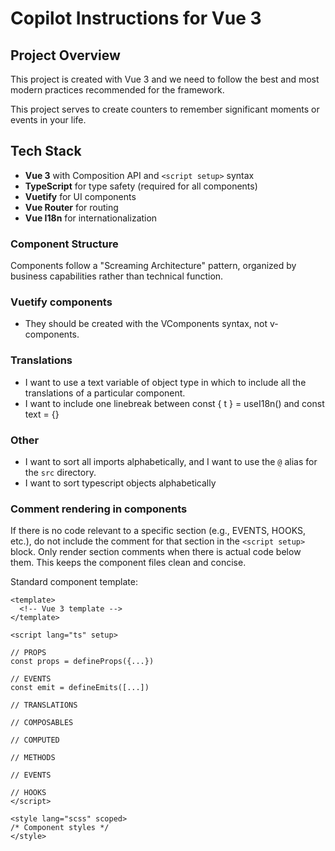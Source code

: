# Copilot Instructions for Vue 3

## Project Overview

This project is created with Vue 3 and we need to follow the best and most modern practices recommended for the framework.

This project serves to create counters to remember significant moments or events in your life.

## Tech Stack

- **Vue 3** with Composition API and `<script setup>` syntax
- **TypeScript** for type safety (required for all components)
- **Vuetify** for UI components
- **Vue Router** for routing
- **Vue I18n** for internationalization

### Component Structure

Components follow a "Screaming Architecture" pattern, organized by business capabilities rather than technical function.

### Vuetify components

- They should be created with the VComponents syntax, not v-components.

### Translations

- I want to use a text variable of object type in which to include all the translations of a particular component.
- I want to include one linebreak between const { t } = useI18n()
  and const text = {}

### Other

- I want to sort all imports alphabetically, and I want to use the `@` alias for the `src` directory.
- I want to sort typescript objects alphabetically

### Comment rendering in components

If there is no code relevant to a specific section (e.g., EVENTS, HOOKS, etc.), do not include the comment for that section in the `<script setup>` block. Only render section comments when there is actual code below them. This keeps the component files clean and concise.

Standard component template:

```vue
<template>
  <!-- Vue 3 template -->
</template>

<script lang="ts" setup>

// PROPS
const props = defineProps({...})

// EVENTS
const emit = defineEmits([...])

// TRANSLATIONS

// COMPOSABLES

// COMPUTED

// METHODS

// EVENTS

// HOOKS
</script>

<style lang="scss" scoped>
/* Component styles */
</style>
```
